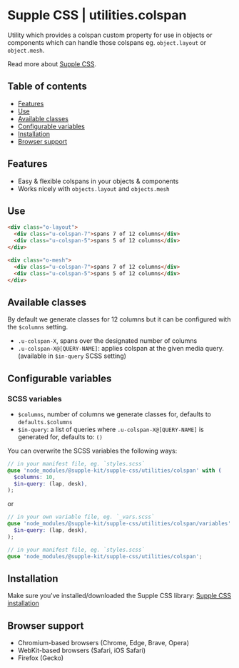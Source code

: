 # Supple CSS | utilities.colspan

Utility which provides a colspan custom property for use in objects or components which can handle those colspans eg. `object.layout` or `object.mesh`.

Read more about [Supple CSS](https://github.com/supple-css/supple).

## Table of contents

- [Features](#features)
- [Use](#use)
- [Available classes](#available-classes)
- [Configurable variables](#configurable-variables)
- [Installation](#installation)
- [Browser support](#browser-support)

## Features

- Easy & flexible colspans in your objects & components
- Works nicely with `objects.layout` and `objects.mesh`

## Use

```html
<div class="o-layout">
  <div class="u-colspan-7">spans 7 of 12 columns</div>
  <div class="u-colspan-5">spans 5 of 12 columns</div>
</div>
```

```html
<div class="o-mesh">
  <div class="u-colspan-7">spans 7 of 12 columns</div>
  <div class="u-colspan-5">spans 5 of 12 columns</div>
</div>
```

## Available classes

By default we generate classes for 12 columns but it can be configured with the `$columns` setting.

- `.u-colspan-X`, spans over the designated number of columns
- `.u-colspan-X@[QUERY-NAME]`: applies colspan at the given media query. (available in `$in-query` SCSS setting)

## Configurable variables

### SCSS variables

- `$columns`, number of columns we generate classes for, defaults to `defaults.$columns`
- `$in-query`: a list of queries where `.u-colspan-X@[QUERY-NAME]` is generated for, defaults to: `()`

You can overwrite the SCSS variables the following ways:

```scss
// in your manifest file, eg. `styles.scss`
@use 'node_modules/@supple-kit/supple-css/utilities/colspan' with (
  $columns: 10,
  $in-query: (lap, desk),
);
```

or

```scss
// in your own variable file, eg. `_vars.scss`
@use 'node_modules/@supple-kit/supple-css/utilities/colspan/variables' with (
  $in-query: (lap, desk),
);

// in your manifest file, eg. `styles.scss`
@use 'node_modules/@supple-kit/supple-css/utilities/colspan';
```

## Installation

Make sure you've installed/downloaded the Supple CSS library: [Supple CSS installation](../../#installation)

## Browser support

- Chromium-based browsers (Chrome, Edge, Brave, Opera)
- WebKit-based browsers (Safari, iOS Safari)
- Firefox (Gecko)
